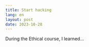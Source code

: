 ```yaml
---
title: Start hacking
lang: en
layout: post
date: 2023-10-28
---
```


During the Ethical course, I learned...